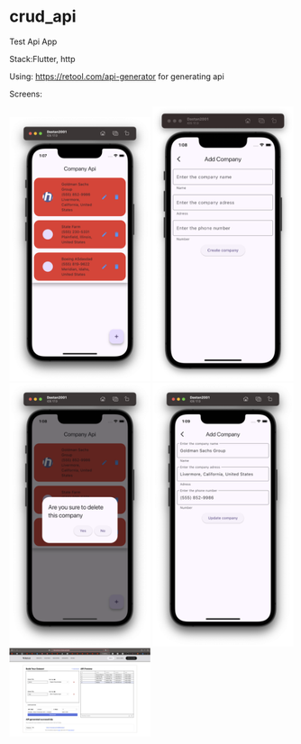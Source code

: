 # crud_api

Test Api App

Stack:Flutter, http

Using: https://retool.com/api-generator for generating api

Screens: 

<p float="left">
  <img src="1.png" width="250" /> 
  <img src="2.png" width="250" />
  <img src="3.png" width="250" />
  <img src="4.png" width="250" />
  <img src="5.png" width="250" />

  
</p>
